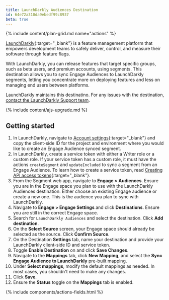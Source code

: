 ```yaml
---
title: LaunchDarkly Audiences Destination
id: 64e72a310da9ebedf99c8937
beta: true
---
```


{% include content/plan-grid.md name="actions" %}

[LaunchDarkly](https://launchdarkly.com){:target="_blank"} is a feature management platform that empowers development teams to safely deliver, control, and measure their software through feature flags.

With LaunchDarkly, you can release features that target specific groups, such as beta users, and premium accounts, using segments. This destination allows you to sync Engage Audiences to LaunchDarkly segments, letting you concentrate more on deploying features and less on managing end users between platforms.

LaunchDarkly maintains this destinatino. For any issues with the destination, [contact the LaunchDarkly Support team](mailto:support@launchdarkly.com).

{% include content/ajs-upgrade.md %}

## Getting started

1. In LaunchDarkly, navigate to [Account settings](https://app.launchdarkly.com/settings/projects){:target="_blank"} and copy the client-side ID for the project and environment where you would like to create an Engage Audience synced segment.
2. In LaunchDarkly, create a service token with either a Writer role or a custom role. If your service token has a custom role, it must have the actions `createSegment` and `updateIncluded` to sync a segment from an Engage Audience. To learn how to create a service token, read [Creating API access tokens](https://docs.launchdarkly.com/home/account-security/api-access-tokens#creating-api-access-tokens){:target="_blank"}.
3. From the Segment web app, navigate to **Engage > Audiences**. Ensure you are in the Engage space you plan to use with the LaunchDarkly Audiences destination. Either choose an existing Engage audience or create a new one. This is the audience you plan to sync with LaunchDarkly.
4. Navigate to **Engage > Engage Settings** and click **Destinations**. Ensure you are still in the correct Engage space.
5. Search for `LaunchDarkly Audiences` and select the destination. Click **Add destination**.
6. On the **Select Source** screen, your Engage space should already be selected as the source. Click **Confirm Source**.
7. On the Destination **Settings** tab, name your destination and provide your LaunchDarkly client-side ID and service token.
8. Toggle **Enable Destination** on and click **Save Changes**.
9. Navigate to the **Mappings** tab, click **New Mapping**, and select the **Sync Engage Audience to LaunchDarkly** pre-built mapping.
10. Under **Select mappings**, modify the default mappings as needed. In most cases, you shouldn't need to make any changes.
11. Click **Save**.
12. Ensure the **Status** toggle on the **Mappings** tab is enabled.

{% include components/actions-fields.html %}
